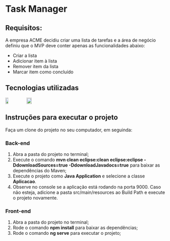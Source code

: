 # Task Manager

## Requisitos: 
  A empresa ACME decidiu criar uma lista de tarefas e a área de negócio definiu que o MVP deve
  conter apenas as funcionalidades abaixo:
  * Criar a lista
  * Adicionar item à lista
  * Remover item da lista
  * Marcar item como concluído
  
 ## Tecnologias utilizadas
 
 <div style="display:flex; ">

  <img src="https://upload.wikimedia.org/wikipedia/commons/thumb/c/cf/Angular_full_color_logo.svg/250px-Angular_full_color_logo.svg.png" width="13%" height="45%"/>

  <img src="http://www.t2ti.com/images/siscom-spring/spring.png" width="18%" height="%"/>

</div>

## Instruções para executar o projeto

Faça um clone do projeto no seu computador, em seguinda:

### Back-end
1. Abra a pasta do projeto no terminal;
2. Execute o comando **mvn clean eclipse:clean eclipse:eclipse -DdownloadSources=true  -DdownloadJavadocs=true** para baixar as dependências do Maven;
3. Execute o projeto como **Java Application** e selecione a classe **Aplicacao**.
4. Observe no console se a aplicação está rodando na porta 9000. Caso não esteja, adicione a pasta src/main/resources ao Build Path e execute o projeto novamente.


### Front-end
1. Abra a pasta do projeto no terminal;
2. Rode o comando **npm install** para baixar as dependências;
3. Rode o comando **ng serve** para executar o projeto;
